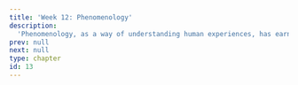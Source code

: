 ```yaml
---
title: 'Week 12: Phenomenology'
description:
  'Phenomenology, as a way of understanding human experiences, has earned a well-deserved respect and credibility in health sciences research, specifically in nursing research. '
prev: null
next: null
type: chapter
id: 13
---
```

